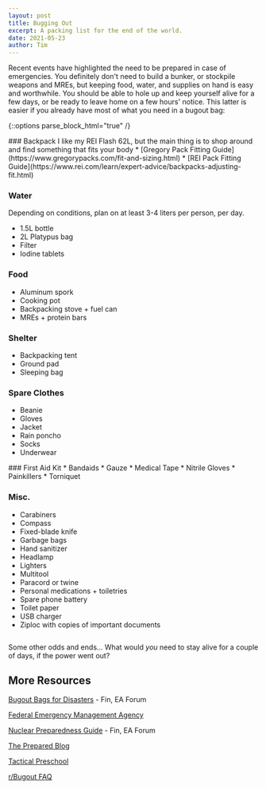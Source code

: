 ```yaml
---
layout: post
title: Bugging Out
excerpt: A packing list for the end of the world.
date: 2021-05-23
author: Tim
---
```


Recent events have highlighted the need to be prepared in case of emergencies. You definitely don't need to build a bunker, or stockpile weapons and MREs, but keeping food, water, and supplies on hand is easy and worthwhile. You should be able to hole up and keep yourself alive for a few days, or be ready to leave home on a few hours' notice. This latter is easier if you already have most of what you need in a bugout bag:

{::options parse_block_html="true" /}
<div class="row">
<div class="column">
### Backpack
I like my REI Flash 62L, but the main thing is to shop around and find something that fits your body  
* [Gregory Pack Fitting Guide](https://www.gregorypacks.com/fit-and-sizing.html)
* [REI Pack Fitting Guide](https://www.rei.com/learn/expert-advice/backpacks-adjusting-fit.html)


### Water
Depending on conditions, plan on at least 3-4 liters per person, per day.
* 1.5L bottle
* 2L Platypus bag
* Filter
* Iodine tablets

### Food
* Aluminum spork
* Cooking pot 
* Backpacking stove + fuel can
* MREs + protein bars

### Shelter
* Backpacking tent
* Ground pad
* Sleeping bag

### Spare Clothes
* Beanie
* Gloves
* Jacket
* Rain poncho
* Socks
* Underwear
</div>	
<div class="column">
### First Aid Kit
* Bandaids
* Gauze
* Medical Tape
* Nitrile Gloves
* Painkillers
* Torniquet

### Misc.
* Carabiners
* Compass
* Fixed-blade knife
* Garbage bags
* Hand sanitizer
* Headlamp
* Lighters
* Multitool
* Paracord or twine
* Personal medications + toiletries
* Spare phone battery
* Toilet paper
* USB charger
* Ziploc with copies of important documents
</div>
</div>

Some other odds and ends... What would *you* need to stay alive for a couple of days, if the power went out?

## More Resources
[Bugout Bags for Disasters](https://forum.effectivealtruism.org/posts/rH8etkwn4DvdeYxDr/bugout-bags-for-disasters) - Fin, EA Forum

[Federal Emergency Management Agency](https://www.fema.gov/)

[Nuclear Preparedness Guide](https://forum.effectivealtruism.org/posts/DL7gYYA2BKjmXABse/nuclear-preparedness-guide) - Fin, EA Forum

[The Prepared Blog](https://theprepared.com/blog/)  

[Tactical Preschool](https://tgace.wordpress.com/category/tactical-preschool/)  

[r/Bugout FAQ](https://www.reddit.com/r/bugout/comments/1wsdea/faq_lets_make_it_happen/)  